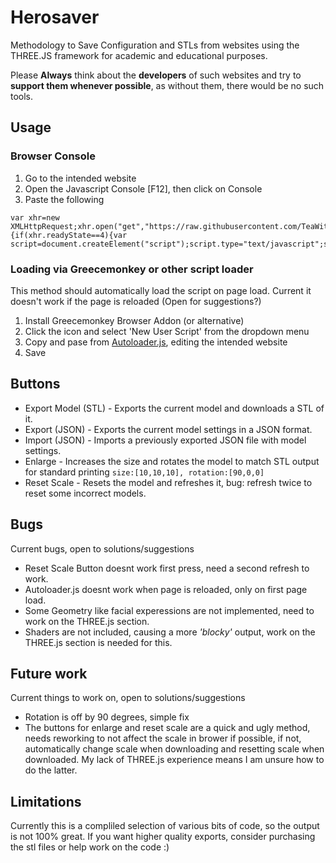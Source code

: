 # Herosaver

Methodology to Save Configuration and STLs from websites using the THREE.JS framework for academic and educational purposes.

Please **Always** think about the **developers** of such websites and try to **support them whenever possible**, as without them, there would be no such tools.

## Usage
### Browser Console
  1. Go to the intended website
  2. Open the Javascript Console [F12], then click on Console
  3. Paste the following
  
```
var xhr=new XMLHttpRequest;xhr.open("get","https://raw.githubusercontent.com/TeaWithLucas/Herosaver/master/herosaver.js",true);xhr.onreadystatechange=function(){if(xhr.readyState==4){var script=document.createElement("script");script.type="text/javascript";script.text=xhr.responseText;document.body.appendChild(script)}};xhr.send(null);
```

### Loading via Greecemonkey or other script loader
This method should automatically load the script on page load. Current it doesn't work if the page is reloaded (Open for suggestions?)

1. Install Greecemonkey Browser Addon (or alternative)
2. Click the icon and select 'New User Script' from the dropdown menu
3. Copy and pase from [Autoloader.js](Autoloader.js), editing the intended website
4. Save

## Buttons
* Export Model (STL) - Exports the current model and downloads a STL of it.
* Export (JSON) - Exports the current model settings in a JSON format.
* Import (JSON) - Imports a previously exported JSON file with model settings.
* Enlarge - Increases the size and rotates the model to match STL output for standard printing ```size:[10,10,10], rotation:[90,0,0]```
* Reset Scale - Resets the model and refreshes it, bug: refresh twice to reset some incorrect models. 

## Bugs

Current bugs, open to solutions/suggestions

* Reset Scale Button doesnt work first press, need a second refresh to work. 
* Autoloader.js doesnt work when page is reloaded, only on first page load.
* Some Geometry like facial experessions are not implemented, need to work on the THREE.js section.
* Shaders are not included, causing a more _'blocky'_ output, work on the THREE.js section is needed for this.

## Future work

Current things to work on, open to solutions/suggestions

* Rotation is off by 90 degrees, simple fix
* The buttons for enlarge and reset scale are a quick and ugly method, needs reworking to not affect the scale in brower if possible, if not, automatically change scale when downloading and resetting scale when downloaded. My lack of THREE.js experience means I am unsure how to do the latter.


## Limitations

Currently this is a compliled selection of various bits of code, so the output is not 100% great. If you want higher quality exports, consider purchasing the stl files or help work on the code :)
